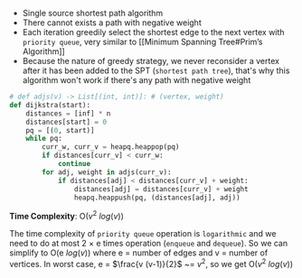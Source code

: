- Single source shortest path algorithm
- There cannot exists a path with negative weight
- Each iteration greedily select the shortest edge to the next vertex with `priority queue`, very similar to [[Minimum Spanning Tree#Prim’s Algorithm]]
- Because the nature of greedy strategy, we never reconsider a vertex after it has been added to the SPT (`shortest path tree`), that's why this algorithm won't work if there's any path with negative weight

```python
# def adjs(v) -> List[(int, int)]: # (vertex, weight)
def dijkstra(start):
    distances = [inf] * n
    distances[start] = 0
    pq = [(0, start)]
    while pq:
        curr_w, curr_v = heapq.heappop(pq)
        if distances[curr_v] < curr_w:
            continue
        for adj, weight in adjs(curr_v):
            if distances[adj] < distances[curr_v] + weight:
                distances[adj] = distances[curr_v] + weight
                heapq.heappush(pq, (distances[adj], adj))
```

**Time Complexity**: O($v^2$ $log {(v)}$)

The time complexity of `priority queue` operation is `logarithmic` and we need to do at most 2 $\times$ e times operation (`enqueue` and `dequeue`). So we can simplify to  O(e  $log {(v)}$) where e = number of edges and v = number of vertices.
In worst case, e = $\frac{v (v-1)}{2}$ ~=  $v^2$, so we get O($v^2$  $log {(v)}$)  
